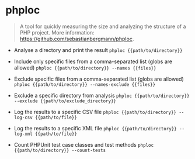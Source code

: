 # phploc
> A tool for quickly measuring the size and analyzing the structure of a PHP project.
> More information: <https://github.com/sebastianbergmann/phploc>.

- Analyse a directory and print the result
`phploc {{path/to/directory}}`

- Include only specific files from a comma-separated list (globs are allowed)
`phploc {{path/to/directory}} --names {{files}}`

- Exclude specific files from a comma-separated list (globs are allowed)
`phploc {{path/to/directory}} --names-exclude {{files}}`

- Exclude a specific directory from analysis
`phploc {{path/to/directory}} --exclude {{path/to/exclude_directory}}`

- Log the results to a specific CSV file
`phploc {{path/to/directory}} --log-csv {{path/to/file}}`

- Log the results to a specific XML file
`phploc {{path/to/directory}} --log-xml {{path/to/file}}`

- Count PHPUnit test case classes and test methods
`phploc {{path/to/directory}} --count-tests`

